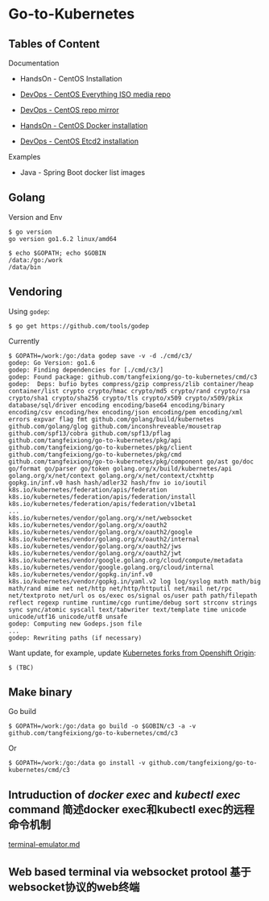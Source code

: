 # Go-to-Kubernetes

## Tables of Content

Documentation

* HandsOn - CentOS Installation

* [DevOps - CentOS Everything ISO media repo](./docs/centos-devops-iso-repo.md)

* [DevOps - CentOS repo mirror](./docs/centos-devops-sync-repo.md)

* [HandsOn - CentOS Docker installation](./docs/centos-devops-install-docker.md)

* [DevOps - CentOS Etcd2 installation](./docs/kubernetes-devops-install-etcd.md)

Examples

* Java - Spring Boot docker list images

## Golang

Version and Env

    $ go version
    go version go1.6.2 linux/amd64

    $ echo $GOPATH; echo $GOBIN
    /data:/go:/work
    /data/bin

## Vendoring

Using `godep`:

    $ go get https://github.com/tools/godep
    
Currently

    $ GOPATH=/work:/go:/data godep save -v -d ./cmd/c3/
    godep: Go Version: go1.6
    godep: Finding dependencies for [./cmd/c3/]
    godep: Found package: github.com/tangfeixiong/go-to-kubernetes/cmd/c3
    godep: 	Deps: bufio bytes compress/gzip compress/zlib container/heap container/list crypto crypto/hmac crypto/md5 crypto/rand crypto/rsa crypto/sha1 crypto/sha256 crypto/tls crypto/x509 crypto/x509/pkix database/sql/driver encoding encoding/base64 encoding/binary encoding/csv encoding/hex encoding/json encoding/pem encoding/xml errors expvar flag fmt github.com/golang/build/kubernetes github.com/golang/glog github.com/inconshreveable/mousetrap github.com/spf13/cobra github.com/spf13/pflag github.com/tangfeixiong/go-to-kubernetes/pkg/api github.com/tangfeixiong/go-to-kubernetes/pkg/client github.com/tangfeixiong/go-to-kubernetes/pkg/cmd github.com/tangfeixiong/go-to-kubernetes/pkg/component go/ast go/doc go/format go/parser go/token golang.org/x/build/kubernetes/api golang.org/x/net/context golang.org/x/net/context/ctxhttp gopkg.in/inf.v0 hash hash/adler32 hash/fnv io io/ioutil k8s.io/kubernetes/federation/apis/federation k8s.io/kubernetes/federation/apis/federation/install k8s.io/kubernetes/federation/apis/federation/v1beta1
    ...
    k8s.io/kubernetes/vendor/golang.org/x/net/websocket k8s.io/kubernetes/vendor/golang.org/x/oauth2 k8s.io/kubernetes/vendor/golang.org/x/oauth2/google k8s.io/kubernetes/vendor/golang.org/x/oauth2/internal k8s.io/kubernetes/vendor/golang.org/x/oauth2/jws k8s.io/kubernetes/vendor/golang.org/x/oauth2/jwt k8s.io/kubernetes/vendor/google.golang.org/cloud/compute/metadata k8s.io/kubernetes/vendor/google.golang.org/cloud/internal k8s.io/kubernetes/vendor/gopkg.in/inf.v0 k8s.io/kubernetes/vendor/gopkg.in/yaml.v2 log log/syslog math math/big math/rand mime net net/http net/http/httputil net/mail net/rpc net/textproto net/url os os/exec os/signal os/user path path/filepath reflect regexp runtime runtime/cgo runtime/debug sort strconv strings sync sync/atomic syscall text/tabwriter text/template time unicode unicode/utf16 unicode/utf8 unsafe
    godep: Computing new Godeps.json file
    ...
    godep: Rewriting paths (if necessary)

Want update, for example, update [Kubernetes forks from Openshift Origin](https://github.com/openshift/kubernetes):

    $ (TBC)

## Make binary

Go build

    $ GOPATH=/work:/go:/data go build -o $GOBIN/c3 -a -v github.com/tangfeixiong/go-to-kubernetes/cmd/c3

Or

    $ GOPATH=/work:/go:/data go install -v github.com/tangfeixiong/go-to-kubernetes/cmd/c3

## Intruduction of *docker exec* and *kubectl exec* command 简述docker exec和kubectl exec的远程命令机制

[terminal-emulator.md](./terminal-emulator.md)

## Web based terminal via websocket protool 基于websocket协议的web终端
